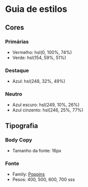 # Guia de estilos

## Cores

### Primárias

- Vermelho: hsl(0, 100%, 74%) 
- Verde: hsl(154, 59%, 51%)

### Destaque

- Azul: hsl(248, 32%, 49%)

### Neutro

- Azul escuro: hsl(249, 10%, 26%) 
- Azul cinzento: hsl(246, 25%, 77%)

## Tipografia

### Body Copy

- Tamanho da fonte: 16px

### Fonte

- Family: [Poppins](https://fonts.google.com/specimen/Poppins)
- Pesos: 400, 500, 600, 700
sss